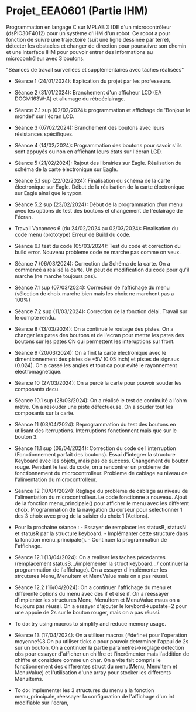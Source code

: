 # Projet_EEA0601 (Partie IHM)

Programmation en langage C sur MPLAB X IDE d'un microcontrôleur (dsPIC30F4012) pour un système d'IHM d'un robot.
Ce robot a pour fonction de suivre une trajectoire (suit une ligne dessinée par terre), détecter les obstacles et changer de direction pour poursuivre son chemin et une interface IHM pour pouvoir entrer des informations au microcontrôleur avec 3 boutons.

"Séances de travail surveillées et supplémentaires avec tâches réalisées"

* Séance 1 (24/01/2024):
      Explication du projet par les professeurs.
  
* Séance 2 (31/01/2024):
      Branchement d'un afficheur LCD (EA DOGM163W-A) et allumage du rétroéclairage.

* Séance 2.1 sup (02/02/2024):
      programmation et affichage de 'Bonjour le monde!' sur l'écran LCD.
  
* Séance 3 (07/02/2024):
      Branchement des boutons avec leurs résistances spécifiques.

* Séance 4 (14/02/2024):
      Programmation des boutons pour savoir s'ils sont appuyés ou non en affichant leurs états sur l'écran LCD.

* Séance 5 (21/02/2024):
      Rajout des librairies sur Eagle.
      Réalisation du schéma de la carte électronique sur Eagle.

* Séance 5.1 sup (22/02/2024):
      Finalisation du schéma de la carte électronique sur Eagle.
      Début de la réalisation de la carte électronique sur Eagle ainsi que le typon.
* Séance 5.2 sup (23/02/2024):
      Début de la programmation d'un menu avec les options de test des boutons et changement de l'éclairage de l'écran.

* Travail Vacances 6 (du 24/02/2024 au 02/03/2024):
      Finalisation du code menu (prototype)
      Erreur de Build du code.

* Séance 6.1 test du code (05/03/2024):
      Test du code et correction du build error.
      Nouveau probleme code ne marche pas comme on veux.

* Séance 7 (06/03/2024):
      Correction du Schéma de la carte.
      On a commencé a realisé la carte.
      Un peut de modification du code pour qu'il marche (ne marche toujours pas).

* Séance 7.1 sup (07/03/2024):
      Correction de l'affichage du menu (sélection de choix marche bien mais les choix ne marchent pas a 100%)

* Séance 7.2 sup (11/03/2024):
      Correction de la fonction délai.
      Travail sur le compte rendu.

* Séance 8 (13/03/2024):
      On a continué le routage des pistes.
      On a changer les pates des boutons et de l'ecran pour mettre les pates des boutons sur les pates CN qui permettent les interuptions sur front.
  
* Séance 9 (20/03/2024):
      On a finit la carte électronique avec le dimentionnement des pistes de +5V (0.05 inch) et pistes de signaux (0.024).
      On a cassé les angles et tout ca pour evité le rayonnement electromagnetique.

* Séance 10 (27/03/2024):
      On a percé la carte pour pouvoir souder les composants decu.

* Séance 10.1 sup (28/03/2024):
      On a réalisé le test de continuité a l'ohm mètre.
      On a resouder une piste défectueuse.
      On a souder tout les composants sur la carte.
* Séance 11 (03/04/2024):
      Reprogrammation du test des boutons en utilisant des iterruptions.
      Interruptions fonctionnent mais que sur le bouton 3.

* Séance 11.1 sup (09/04/2024):
      Correction du code de l'interruption (Fonctionnement parfait des boutons).
      Essai d'integrer la structure Keyboard avec les objets, mais pas de success.
      Changement du bouton rouge.
      Pendant le test du code, on a rencontrer un probleme de fonctionnement du microcontrolleur.
      Probleme de cablage au niveau de l'alimentation du microcontrolleur.

* Séance 12 (10/04/2024):
      Réglage du probleme de cablage au niveau de l'alimentation du microcontrolleur.
      Le code fonctionne a nouveau.
      Ajout de la fonction menu_principale() pour afficher le menu avec les different choix.
      Programmation de la navigation du curseur pour selectionner 1 des 3 choix avec prog de la saisier du choix 1 (Actions).
* Pour la prochaine séance :        - Essayer de remplacer les statusB, statusN et statusR par la structure keyboard.
                                    - Implémanter cette structure dans la fonction menu_principale().
                                    - Continuer la programmation de l'affichage.
  
* Séance 12.1 (13/04/2024):
      On a realiser les taches pécedantes (remplacement statusB.../implementer la struct keyboard.../ continuer la programmation de l'affichage).
      On a essayer d'implémenter les strcutures Menu, MenuItem et MenuValue mais on a pas réussi.

* Séance 12.2 (16/04/2024):
      On a continuer l'affichage du menu et differente options du menu avec des if et else if.
      On a réessayer d'implenter les structures Menu, MenuItem et MenuValue maus on a toujours pas réussi.
      On a essayer d'ajouter le keybord->upstate=2 pour une appuie de 2s sur le bouton rouger, mais on a pas réussi.

* To do: try using macros to simplify and reduce memory usage.

* Séance 13 (17/04/2024):
      On a utiliser macros (#define) pour l'operation moyenne%3
      On pu utiliser ticks.c pour pouvoir determiner l'appui de 2s sur un bouton.
      On a continuer la partie parametres->reglage detection obs pour essayer d'afficher un chiffre et l'incrémenter mais l'addition de chiffre et considere comme un char.
      On a vite fait compris le fonctionnement des differentes struct du menu(Menu, MenuItem et MenuValue) et l'utilisation d'une array pour stocker les differents MenuItems.

* To do: implementer les 3 structures du menu a la fonction menu_principale, réessayer la configuration de l'affichage d'un int modifiable sur l'ecran,



